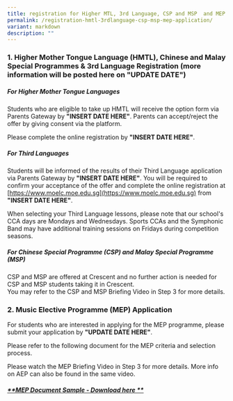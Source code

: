 ```yaml
---
title: registration for Higher MTL, 3rd Language, CSP and MSP  and MEP Application
permalink: /registration-hmtl-3rdlanguage-csp-msp-mep-application/
variant: markdown
description: ""
---
```

### 1. Higher Mother Tongue Language (HMTL), Chinese and Malay Special Programmes &amp; 3rd Language Registration (more information will be posted here on "**UPDATE DATE**")

##### **For Higher Mother Tongue Languages**<br>
Students who are eligible to take up HMTL will receive the option form via Parents Gateway by **"INSERT DATE HERE"**. Parents can accept/reject the offer by giving consent via the platform.

Please complete the online registration by **"INSERT DATE HERE"**.<br>

##### **For Third Languages**<br>
Students will be informed of the results of their Third Language application via Parents Gateway by **"INSERT DATE HERE"**. You will be required to confirm your acceptance of the offer and complete the online registration at [https://www.moelc.moe.edu.sg](https://www.moelc.moe.edu.sg) from **"INSERT DATE HERE"**.<br>

When selecting your Third Language lessons, please note that our school's CCA days are Mondays and Wednesdays. Sports CCAs and the Symphonic Band may have additional training sessions on Fridays during competition seasons.&nbsp;<br>

##### **For Chinese Special Programme (CSP) and Malay Special Programme (MSP)**<br>
CSP and MSP are offered at Crescent and no further action is needed for CSP and MSP students taking it in Crescent.&nbsp;<br>
You may refer to the CSP and MSP Briefing Video in Step 3 for more details.<br>


### 2. Music Elective Programme (MEP) Application

For students who are interested in applying for the MEP programme, please submit your application by **"UPDATE DATE HERE"**.<br>
  
Please refer to the following document for the MEP criteria and selection process.<br>

Please watch the MEP Briefing Video in Step 3 for more details. More info on AEP can also be found in the same video.<br>


##### [**MEP Document Sample - Download here **](https://drive.google.com/file/d/1GosTLHaDQGOKgp6ldFSn0cODTqxzt1PC/view?usp=sharing)
